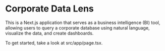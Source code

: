 # Corporate Data Lens

This is a Next.js application that serves as a business intelligence (BI) tool, allowing users to query a corporate database using natural language, visualize the data, and create dashboards.

To get started, take a look at src/app/page.tsx.
